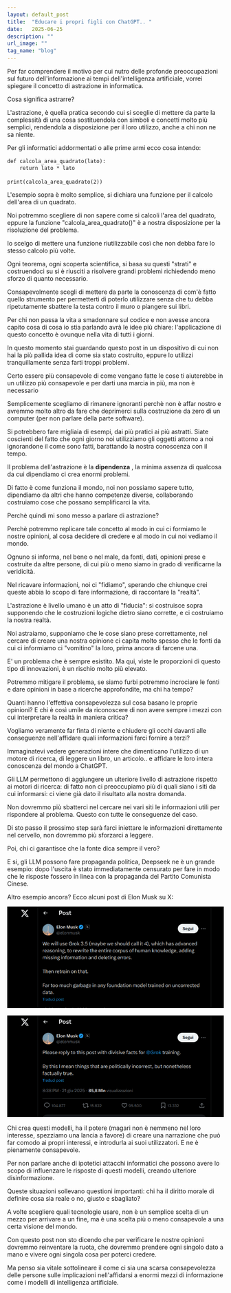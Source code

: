 ```yaml
---
layout: default_post
title:  "Educare i propri figli con ChatGPT.. "
date:   2025-06-25
description: ""
url_image: ""
tag_name: "blog"
---
```


Per far comprendere il motivo per cui nutro delle profonde preoccupazioni sul futuro dell'informazione ai tempi dell'intelligenza artificiale,  vorrei spiegare il concetto di astrazione in informatica. 

Cosa significa astrarre? 

L'astrazione, è quella pratica secondo cui si sceglie di mettere da parte la complessità di una cosa sostituendola con simboli e concetti molto più semplici, rendendola a disposizione per il loro utilizzo, anche a chi non ne sa niente.  

Per gli informatici addormentati o alle prime armi ecco cosa intendo: 

```
def calcola_area_quadrato(lato):
    return lato * lato

print(calcola_area_quadrato(2))

```

L'esempio sopra è molto semplice, si dichiara una funzione per il calcolo dell'area di un quadrato.

Noi potremmo scegliere di non sapere come si calcoli l'area del quadrato, eppure la funzione "calcola_area_quadrato()" è a nostra disposizione per la risoluzione del problema. 

Io scelgo di mettere una funzione riutilizzabile così che non debba fare lo stesso calcolo più volte.

Ogni teorema, ogni scoperta scientifica, si basa su questi "strati" e costruendoci su si è riusciti a risolvere grandi problemi richiedendo meno sforzo di quanto necessario. 

Consapevolmente scegli di mettere da parte la conoscenza di com'è fatto quello strumento per permetterti di poterlo utilizzare senza che tu debba ripetutamente sbattere la testa contro il muro o piangere sui libri. 

Per chi non passa la vita a smadonnare sul codice e  non avesse ancora capito cosa di cosa io stia parlando avrà le idee più chiare: l'applicazione di questo concetto è ovunque nella vita di tutti i giorni. 

In questo momento stai guardando questo post in un dispositivo di cui non hai la più pallida idea di come sia stato costruito, eppure lo utilizzi tranquillamente senza farti troppi problemi. 

Certo essere più consapevole di come vengano fatte le cose ti aiuterebbe in un utilizzo più consapevole e per darti una marcia in più, ma non è necessario

Semplicemente scegliamo di rimanere ignoranti perchè non è affar nostro e avremmo molto altro da fare che deprimerci sulla costruzione da zero di un computer (per non parlare della parte software).

Si potrebbero fare migliaia di esempi, dai più pratici ai più astratti. Siate coscienti del fatto che ogni giorno noi utilizziamo gli oggetti attorno a noi ignorandone il come sono fatti, barattando la nostra conoscenza con il tempo. 

Il problema dell'astrazione è la **dipendenza** , la minima assenza di qualcosa da cui dipendiamo ci crea enormi problemi. 

Di fatto è come funziona il mondo, noi non possiamo sapere tutto, dipendiamo da altri che hanno competenze diverse, collaborando costruiamo cose che possano semplificarci la vita. 

Perchè quindi mi sono messo a parlare di astrazione? 

Perchè potremmo replicare tale concetto al modo in cui ci formiamo le nostre opinioni, al cosa decidere di credere e al modo in cui noi vediamo il mondo. 

Ognuno si informa, nel bene o nel male, da fonti, dati, opinioni prese e costruite da altre persone, di cui più o meno siamo in grado di verificarne la veridicità. 

Nel ricavare informazioni, noi ci "fidiamo", sperando che chiunque crei queste abbia lo scopo di fare informazione, di raccontare la "realtà".

L'astrazione è livello umano è un atto di "fiducia": si costruisce sopra supponendo che le costruzioni logiche dietro siano corrette, e ci costruiamo la nostra realtà. 

Noi astraiamo, supponiamo che le cose siano prese correttamente, nel cercare di creare una nostra opinione ci capita molto spesso che le fonti da cui ci informiamo ci "vomitino" la loro, prima ancora di farcene una.  

E' un problema che è sempre esistito. Ma qui, viste le proporzioni di questo tipo di innovazioni, è un rischio molto più elevato.

Potremmo mitigare il problema, se siamo furbi potremmo incrociare le fonti e dare opinioni in base a ricerche approfondite, ma chi ha tempo? 

Quanti hanno l'effettiva consapevolezza sul cosa basano le proprie opinioni? E chi è così umile da riconoscere di non avere sempre i mezzi con cui interpretare la realtà in maniera critica?

Vogliamo veramente far finta di niente e chiudere gli occhi davanti alle conseguenze nell'affidare quali informazioni farci fornire a terzi? 

Immaginatevi vedere generazioni intere che dimenticano l'utilizzo di un motore di ricerca, di leggere un libro, un articolo..  e affidare le loro intera conoscenza del mondo a ChatGPT. 

Gli LLM permettono di aggiungere un ulteriore livello di astrazione rispetto ai motori di ricerca: di fatto non ci preoccupiamo più di quali siano i siti da cui informarsi: ci viene già dato il risultato alla nostra domanda. 

Non dovremmo più sbatterci nel cercare nei vari siti le informazioni utili per rispondere al problema. Questo con tutte le conseguenze del caso. 

Di sto passo il prossimo step sarà farci iniettare le informazioni direttamente nel cervello, non dovremmo più sforzarci a leggere.

Poi, chi ci garantisce che la fonte dica sempre il vero? 

E si, gli LLM possono fare propaganda politica, Deepseek ne è un grande esempio: dopo l'uscita è stato immediatamente censurato per fare in modo che le risposte fossero in linea con la propaganda del Partito Comunista Cinese. 

Altro esempio ancora? Ecco alcuni post di Elon Musk su X:

<div class="text-center px-2">
<a href="https://x.com/elonmusk/status/1936333964693885089" target="_blank"><img class="rounded img-fluid my-2" src="/assets/images/x_musk_1.png"></a>

<a href="https://x.com/elonmusk/status/1936493967320953090" target="_blank"><img class="rounded img-fluid my-2" src="/assets/images/x_musk_2.png"></a>
</div>

Chi crea questi modelli, ha il potere (magari non è nemmeno nel loro interesse, spezziamo una lancia a favore) di creare una narrazione che può far comodo ai propri interessi, e introdurla ai suoi utilizzatori. E ne è pienamente consapevole. 

Per non parlare anche di ipotetici attacchi informatici che possono avere lo scopo di influenzare le risposte di questi modelli, creando ulteriore disinformazione. 

Queste situazioni sollevano questioni importanti: chi ha il diritto morale di definire cosa sia reale o no, giusto e sbagliato?

A volte scegliere quali tecnologie usare, non è un semplice scelta di un mezzo per arrivare a un fine, ma è una scelta più o meno consapevole a una certa visione del mondo.  

Con questo post non sto dicendo che per verificare le nostre opinioni dovremmo reinventare la ruota, che dovremmo prendere ogni singolo dato a mano e vivere ogni singola cosa per poterci credere. 

Ma penso sia vitale sottolineare il come ci sia una scarsa consapevolezza delle persone sulle implicazioni nell'affidarsi a enormi mezzi di informazione come i modelli di intelligenza artificiale.                                                                                           

